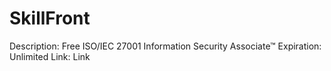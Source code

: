 # SkillFront

Description: Free ISO/IEC 27001 Information Security Associate™
Expiration: Unlimited
Link: Link